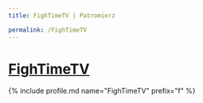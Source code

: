 ```yaml
---
title: FighTimeTV | Patromierz

permalink: /FighTimeTV
---
```


# [FighTimeTV](https://patronite.pl/FighTimeTV)

{% include profile.md name="FighTimeTV" prefix="f" %}
